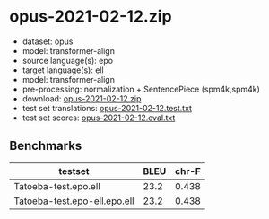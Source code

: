 # opus-2021-02-12.zip

* dataset: opus
* model: transformer-align
* source language(s): epo
* target language(s): ell
* model: transformer-align
* pre-processing: normalization + SentencePiece (spm4k,spm4k)
* download: [opus-2021-02-12.zip](https://object.pouta.csc.fi/Tatoeba-MT-models/epo-ell/opus-2021-02-12.zip)
* test set translations: [opus-2021-02-12.test.txt](https://object.pouta.csc.fi/Tatoeba-MT-models/epo-ell/opus-2021-02-12.test.txt)
* test set scores: [opus-2021-02-12.eval.txt](https://object.pouta.csc.fi/Tatoeba-MT-models/epo-ell/opus-2021-02-12.eval.txt)

## Benchmarks

| testset               | BLEU  | chr-F |
|-----------------------|-------|-------|
| Tatoeba-test.epo.ell 	| 23.2 	| 0.438 |
| Tatoeba-test.epo-ell.epo.ell 	| 23.2 	| 0.438 |

